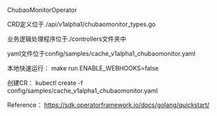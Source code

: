ChubaoMonitorOperator

CRD定义位于./api/v1alpha1/chubaomonitor_types.go

业务逻辑处理程序位于./controllers文件夹中

yaml文件位于config/samples/cache_v1alpha1_chubaomonitor.yaml

本地快速运行： make run ENABLE_WEBHOOKS=false

创建CR： kubectl create -f config/samples/cache_v1alpha1_chubaomonitor.yaml

Reference： https://sdk.operatorframework.io/docs/golang/quickstart/
